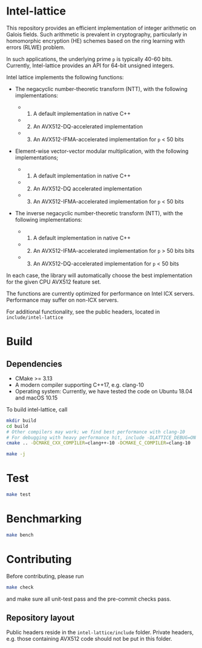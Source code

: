 # Intel-lattice
This repository provides an efficient implementation of integer arithmetic on Galois fields. Such arithmetic is prevalent in cryptography, particularly in homomorphic encryption (HE) schemes based on the ring learning with errors (RLWE) problem.

In such applications, the underlying prime `p` is typically 40-60 bits. Currently, Intel-lattice provides an API for 64-bit unsigned integers.

Intel lattice implements the following functions:
-  The negacyclic number-theoretic transform (NTT), with the following implementations:
   - 1) A default implementation in native C++
   - 2) An AVX512-DQ-accelerated implementation
   - 3) An AVX512-IFMA-accelerated implementation for `p` < 50 bits

- Element-wise vector-vector modular multiplication, with the following implementations;
  - 1) A default implementation in native C++
  - 2) An AVX512-DQ accelerated implementation
  - 3) An AVX512-IFMA-accelerated implementation for `p`  < 50 bits

-  The inverse negacyclic number-theoretic transform (NTT), with the following implementations:
   - 1) A default implementation in native C++
   - 2) An AVX512-IFMA-accelerated implementation for `p` > 50 bits bits
   - 3) An AVX512-DQ-accelerated implementation for `p` < 50 bits

In each case, the library will automatically choose the best implementation for the given CPU AVX512 feature set.

The functions are currently optimized for performance on Intel ICX servers. Performance may suffer on non-ICX servers.

For additional functionality, see the public headers, located in `include/intel-lattice`


# Build

## Dependencies
  - CMake >= 3.13
  - A modern compiler supporting C++17, e.g. clang-10
  - Operating system: Currently, we have tested the code on Ubuntu 18.04 and macOS 10.15

To build intel-lattice, call
```bash
mkdir build
cd build
# Other compilers may work; we find best performance with clang-10
# For debugging with heavy performance hit, include -DLATTICE_DEBUG=ON
cmake .. -DCMAKE_CXX_COMPILER=clang++-10 -DCMAKE_C_COMPILER=clang-10

make -j
```

# Test
```bash
make test
```

# Benchmarking
```bash
make bench
```

# Contributing
Before contributing, please run
```bash
make check
```
and make sure all unit-test pass and the pre-commit checks pass.

## Repository layout
Public headers reside in the `intel-lattice/include` folder.
Private headers, e.g. those containing AVX512 code should not be put in this folder.

